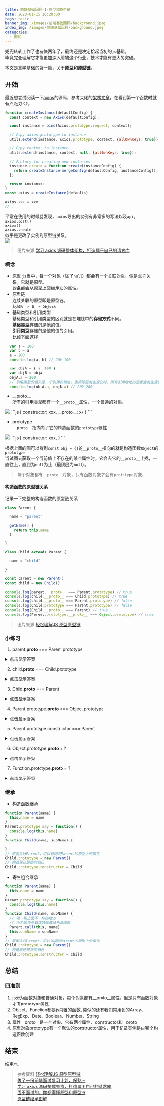 ```yaml
---
title: 前端基础回顾-1-原型和原型链
date: 2023-01-15 16:20:00
tags: basic   
banner_img: /images/前端基础回顾/background.jpeg
index_img: /images/前端基础回顾/background.jpeg
categories: 
  - 面试
---
```


兜兜转转工作了也有快两年了，最终还是决定拾起当初的`js`基础。  
毕竟完全理解它才能更加深入前端这个行业，技术才能有更大的突破。  

本文是重学基础的第一篇，关于**原型和原型链**。  

## 开始

最近想尝试阅读一下[axios](https://github.com/axios/axios)的源码，参考大佬的[架构文章](https://mp.weixin.qq.com/s/GNYpgHo97xml0NxT93dHxQ)，在看到第一个函数时就有点吃力 😓。  
```javascript 
function createInstance(defaultConfig) {
  const context = new Axios(defaultConfig);

  const instance = bind(Axios.prototype.request, context);

  // Copy axios.prototype to instance
  utils.extend(instance, Axios.prototype, context, {allOwnKeys: true});

  // Copy context to instance
  utils.extend(instance, context, null, {allOwnKeys: true});

  // Factory for creating new instances
  instance.create = function create(instanceConfig) {
    return createInstance(mergeConfig(defaultConfig, instanceConfig));
  };

  return instance;
}
const axios = createInstance(defaults)

axios.xxx = xxx 
// ...

```
平常在使用的时候就发现，`axios`导出的实例有非常多的写法以及`api`。  
`axios.post()`  
`axios()`  
`axios.create`  
似乎是更改了实例的原型链关系。  
<img src="/images/前端基础回顾/原型和原型链/axios-structure.jpeg" />  

> 图片来源 [学习 axios 源码整体架构，打造属于自己的请求库](https://mp.weixin.qq.com/s/GNYpgHo97xml0NxT93dHxQ) 

### 概念  

- 原型 
`js`当中，每一个对象（除了`null`）都会有一个关联对象，像是父子关系，它就是原型。  
**对象**都会从原型上面继承它的属性。  
- 原型链  
连续关联的原型即是原型链。  
比如`A -> B -> Object`  
- 基础类型和引用类型  
基础类型和引用类型的区别就是在堆栈中的**存储方式**不同。  
**基础类型**存储的是他的值。  
**引用类型**存储的是他的值的引用。  
比如下面这样  
```js
  var a = 100 
  var b = a 
  a = 200 
  console.log(a, b) // 200 100 

  var objA = { a: 100 }
  var objB = objA 
  objA.a = 200 
  // 引用类型的值只是一个引用的地址，当实际值发生变化时，所有引用地址的值都会发生变化
  console.log(objA.a, objB.a) // 200 200
```
- \_\_proto\_\_   
所有的引用类型都有一个`__proto__`属性，一个普通的对象。  
<img src="/images/前端基础回顾/原型和原型链/proto.jpg" />  
```js
{
  constructor: xxx,
  __proto__: xx
}
```

- prototype  
`__proto__`指向向了它的构造函数的`prototype`属性   
<img src="/images/前端基础回顾/原型和原型链/prototype.jpg" />  
```js
{
  constructor: xxx,
}
```

根据上面的图可以看到`const obj = {}`的`__proto__`指向的就是构造函数`Object`的`prototype`  
当试图去获取一个当前值上不存在的某个属性时，它会去它的`__proto__`上找，一直往上，直到为`null`为止（最顶层为`null`）。  

> 每个对象都有`__proto__`对象，只有函数对象才会有`prototype`对象。  

#### 构造函数的原型链关系  

记录一下完整的构造函数的原型链关系
```javascript 
class Parent {

  name = "parent"

  getName() {
    return this.name 
  }

}

class Child extends Parent {

  name = "child"

}

const parent = new Parent()
const child = new Child() 

console.log(parent.__proto__ === Parent.prototype) // true 
console.log(child.__proto__ === Child.prototype) // true 
console.log(child.__proto__ === Parent.prototype) // false 
console.log(Child.prototype === Parent.prototype) // false  
console.log(Child.__proto__ === Parent) // true 
console.log(Parent.prototype.__proto__ === Object.prototype) // true 

```

> 图片来源 [轻松理解JS 原型原型链](https://juejin.cn/post/6844903989088092174)   

### 小练习  

1. parent.__proto__ === Parent.prototype
<details>
  <summary>点击显示答案</summary>
  <pre>true</pre>
</details>  

2. child.__proto__ === Child.prototype
<details>
  <summary>点击显示答案</summary>
  <pre>true</pre>
</details>

3. Child.__proto__ === Parent
<details>
  <summary>点击显示答案</summary>
  <pre>true</pre>
</details>

4. Parent.prototype.__proto__ === Object.prototype
<details>
  <summary>点击显示答案</summary>
  <pre>true</pre>
</details>

5. Parent.prototype.constructor === Parent  
<details>
  <summary>点击显示答案</summary>
  <pre>true</pre>
</details>

6. Object.prototype.__proto__ = ?  
<details>
  <summary>点击显示答案</summary>
  <pre>null</pre>
</details>

7. Function.prototype.__proto__ = ?  
<details>
  <summary>点击显示答案</summary>
  <pre>Object.prototype</pre>
</details>

### 继承  

- 构造函数继承
```js
function Parent(name) {
  this.name = name 
}
Parent.prototype.say = function() {
  console.log(this.name)
}
function Child(name, subName) {

}
// 原型执行Parent，可以访问到Parent的原型上的属性
Child.prototype = new Parent()
// 构造器还是指向自己
Child.prototype.constructor = Child 
```

- 寄生组合继承
```js
function Parent(name) {
  this.name = name 
}
Parent.prototype.say = function() {
  console.log(this.name)
}
function Child(name, subName) {
  // 唯一和上面不一样的地方
  // 为了能将参数正确赋值给构造函数
  Parent.call(this, name)
  this.subName = subName
}
// 原型执行Parent，可以访问到Parent的原型上的属性
Child.prototype = new Parent()
// 构造器还是指向自己
Child.prototype.constructor = Child 
```

## 总结  
### 四准则

1. js分为函数对象和普通对象，每个对象都有__proto__属性，但是只有函数对象才有prototype属性  
2. Object、Function都是js内置的函数, 类似的还有我们常用到的Array、RegExp、Date、Boolean、Number、String  
3. 属性__proto__是一个对象，它有两个属性，constructor和__proto__  
4. 原型对象prototype有一个默认的constructor属性，用于记录实例是由哪个构造函数创建  

## 结束  

  结束🔚。  

  > 参考资料
  [轻松理解JS 原型原型链](https://juejin.cn/post/6844903989088092174)  
  [做了一份前端面试复习计划，保熟～](https://juejin.cn/post/7061588533214969892#heading-32)  
  [学习 axios 源码整体架构，打造属于自己的请求库](https://mp.weixin.qq.com/s/GNYpgHo97xml0NxT93dHxQ)  
  [面不面试的，你都得懂原型和原型链](https://juejin.cn/post/6934498361475072014#heading-2)  
  [原型链继承图解](https://github.com/vortesnail/blog/issues/1)  
